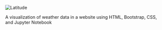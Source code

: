 ![Latitude](https://user-images.githubusercontent.com/68960541/113585334-187add80-95fa-11eb-8d5f-c05adaf6d5c1.jpg)

A visualization of weather data in a website using HTML, Bootstrap, CSS, and Jupyter Notebook
